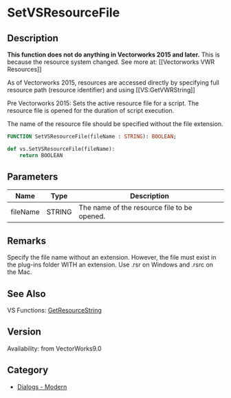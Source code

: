 # SetVSResourceFile

## Description
<b>This function does not do anything in Vectorworks 2015 and later.</b> This is because the resource system changed. See more at: [[Vectorworks VWR Resources]]

As of Vectorworks 2015, resources are accessed directly by specifying full resource path (resource identifier) and using [[VS:GetVWRString]]

Pre Vectorworks 2015:
Sets the active resource file for a script. The resource file is opened for the duration of script execution.

The name of the resource file should be specified without the file extension.

```pascal
FUNCTION SetVSResourceFile(fileName : STRING): BOOLEAN;
```

```python
def vs.SetVSResourceFile(fileName):
    return BOOLEAN
```

## Parameters
|Name|Type|Description|
|---|---|---|
|fileName|STRING|The name of the resource file to be opened.|

## Remarks
Specify the file name without an extension. However, the file must exist in the plug-ins folder WITH an extension. Use .rsr on Windows and .rsrc on the Mac.

## See Also
VS Functions:
[GetResourceString](GetResourceString.md)

## Version
Availability: from VectorWorks9.0

## Category
* [Dialogs - Modern](../Categories/Dialogs%20-%20Modern.md)
